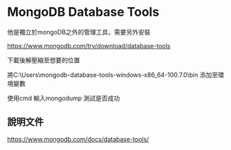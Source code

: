 # MongoDB Database Tools 

他是獨立於mongoDB之外的管理工具，需要另外安裝

https://www.mongodb.com/try/download/database-tools

下載後解壓縮至想要的位置

將C:\Users\mongodb-database-tools-windows-x86_64-100.7.0\bin
添加至環境變數

使用cmd 輸入mongodump 測試是否成功


## 說明文件

https://www.mongodb.com/docs/database-tools/